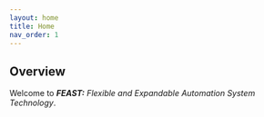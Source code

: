 ```yaml
---
layout: home
title: Home
nav_order: 1
---
```


## Overview

Welcome to _**FEAST:** Flexible and Expandable Automation System Technology_.
